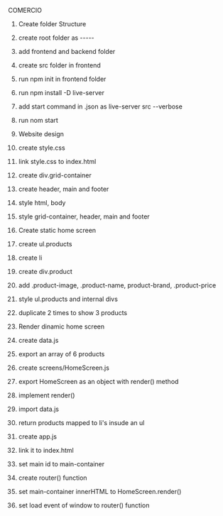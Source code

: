 COMERCIO

1. Create folder Structure
 1. create root folder as -----
 2. add frontend and backend folder
 3. create src folder in frontend
 4. run npm init in frontend folder
 5. run npm install -D live-server
 6. add start command in .json as live-server src --verbose
 8. run nom start

2. Website design
 1. create style.css
 2. link style.css to index.html
 3. create div.grid-container
 4. create header, main and footer
 5. style html, body
 6. style grid-container, header, main and footer

3. Create static home screen
 1. create ul.products
 2. create li
 3. create div.product
 4. add .product-image, .product-name, product-brand, .product-price
 5. style ul.products and internal divs
 6. duplicate 2 times to show 3 products

4. Render dinamic home screen
 1. create data.js
 2. export an array of 6 products
 3. create screens/HomeScreen.js
 4. export HomeScreen as an object with render() method
 5. implement render()
 6. import data.js
 7. return products mapped to li's insude an ul
 8. create app.js
 9. link it to index.html
 10. set main id to main-container
 11. create router() function
 12. set main-container innerHTML to HomeScreen.render()
 13. set load event of window to router() function

